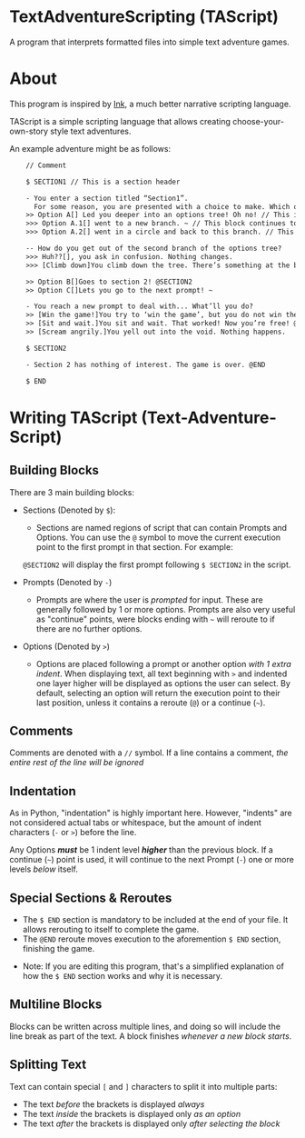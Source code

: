 # TextAdventureScripting (TAScript)
A program that interprets formatted files into simple text adventure games.

# About
This program is inspired by [Ink](https://www.inklestudios.com/ink/), a much better narrative scripting language.

TAScript is a simple scripting language that allows creating choose-your-own-story style text adventures.

An example adventure might be as follows:

```html
    // Comment

    $ SECTION1 // This is a section header

    - You enter a section titled “Section1”.
      For some reason, you are presented with a choice to make. Which option do you choose? // This is a prompt
    >> Option A[] Led you deeper into an options tree! Oh no! // This is an option (that has sub-options!)
    >>> Option A.1[] went to a new branch. ~ // This block continues to the next Prompt ("How do you...")
    >>> Option A.2[] went in a circle and back to this branch. // This block returns to the previous prompt

    -- How do you get out of the second branch of the options tree?
    >>> Huh??[], you ask in confusion. Nothing changes.
    >>> [Climb down]You climb down the tree. There’s something at the bottom! ~

    >> Option B[]Goes to section 2! @SECTION2
    >> Option C[]Lets you go to the next prompt! ~ 

    - You reach a new prompt to deal with... What’ll you do?
    >> [Win the game!]You try to ‘win the game’, but you do not win the game. Do you even know how?
    >> [Sit and wait.]You sit and wait. That worked! Now you’re free! @END
    >> [Scream angrily.]You yell out into the void. Nothing happens.

    $ SECTION2

    - Section 2 has nothing of interest. The game is over. @END

    $ END
```

# Writing TAScript (Text-Adventure-Script)
## Building Blocks
There are 3 main building blocks:
- Sections (Denoted by `$`):
    - Sections are named regions of script that can contain Prompts and Options.</b>
   You can use the `@` symbol to move the current execution point to the first prompt in that section. For example:</b>
 
   `@SECTION2` will display the first prompt following `$ SECTION2` in the script.
- Prompts  (Denoted by `-`)
    - Prompts are where the user is *prompted* for input. These are generally followed by 1 or more options.</b>
   Prompts are also very useful as "continue" points, were blocks ending with `~` will reroute to if there are no further options.</b>
- Options  (Denoted by `>`)
    - Options are placed following a prompt or another option *with 1 extra indent*. When displaying text, all text beginning with `>`</b>
   and indented one layer higher will be displayed as options the user can select.</b>
   By default, selecting an option will return the execution point to their last position, unless it contains a reroute (`@`) or </b>
   a continue (`~`).

## Comments
Comments are denoted with a `//` symbol. If a line contains a comment, *the entire rest of the line will be ignored*

## Indentation
As in Python, "indentation" is highly important here. However, "indents" are not considered actual tabs or whitespace, but the amount of</b>
indent characters (`-` or `>`) before the line.

Any Options ***must*** be 1 indent level ***higher*** than the previous block.</b>
If a continue (`~`) point is used, it will continue to the next Prompt (`-`) one or more levels *below* itself.

## Special Sections & Reroutes
- The `$ END` section is mandatory to be included at the end of your file. It allows rerouting to itself to complete the game.
- The `@END` reroute moves execution to the aforemention `$ END` section, finishing the game. 
* Note: If you are editing this program, that's a simplified explanation of how the `$ END` section works and why it is necessary.

## Multiline Blocks
Blocks can be written across multiple lines, and doing so will include the line break as part of the text.
A block finishes *whenever a new block starts*.

## Splitting Text
Text can contain special `[` and `]` characters to split it into multiple parts:
- The text *before* the brackets is displayed *always*
- The text *inside* the brackets is displayed only *as an option*
- The text *after* the brackets is displayed only *after selecting the block*




